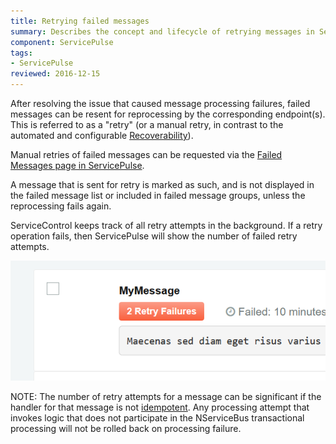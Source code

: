```yaml
---
title: Retrying failed messages
summary: Describes the concept and lifecycle of retrying messages in ServicePulse
component: ServicePulse
tags:
- ServicePulse
reviewed: 2016-12-15
---
```


After resolving the issue that caused message processing failures, failed messages can be resent for reprocessing by the corresponding endpoint(s). This is referred to as a "retry" (or a manual retry, in contrast to the automated and configurable [Recoverability](/nservicebus/recoverability/)).

Manual retries of failed messages can be requested via the [Failed Messages page in ServicePulse](/servicepulse/intro-failed-messages).

A message that is sent for retry is marked as such, and is not displayed in the failed message list or included in failed message groups, unless the reprocessing fails again.

ServiceControl keeps track of all retry attempts in the background. If a retry operation fails, then ServicePulse will show the number of failed retry attempts.

![Repeated failure indication](images/failed-messages-repeated-failure.png 'width=500')

NOTE: The number of retry attempts for a message can be significant if the handler for that message is not [idempotent](/nservicebus/concept-overview.md#idempotence). Any processing attempt that invokes logic that does not participate in the NServiceBus transactional processing will not be rolled back on processing failure.